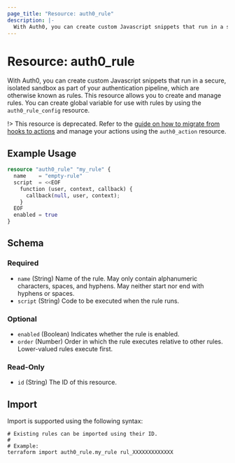 ```yaml
---
page_title: "Resource: auth0_rule"
description: |-
  With Auth0, you can create custom Javascript snippets that run in a secure, isolated sandbox as part of your authentication pipeline, which are otherwise known as rules. This resource allows you to create and manage rules. You can create global variable for use with rules by using the auth0_rule_config resource.
---
```


# Resource: auth0_rule

With Auth0, you can create custom Javascript snippets that run in a secure, isolated sandbox as part of your authentication pipeline, which are otherwise known as rules. This resource allows you to create and manage rules. You can create global variable for use with rules by using the `auth0_rule_config` resource.

!> This resource is deprecated. Refer to the [guide on how to migrate from hooks to actions](https://auth0.com/docs/customize/actions/migrate/migrate-from-hooks-to-actions)
and manage your actions using the `auth0_action` resource.

## Example Usage

```terraform
resource "auth0_rule" "my_rule" {
  name    = "empty-rule"
  script  = <<EOF
    function (user, context, callback) {
      callback(null, user, context);
    }
  EOF
  enabled = true
}
```

<!-- schema generated by tfplugindocs -->
## Schema

### Required

- `name` (String) Name of the rule. May only contain alphanumeric characters, spaces, and hyphens. May neither start nor end with hyphens or spaces.
- `script` (String) Code to be executed when the rule runs.

### Optional

- `enabled` (Boolean) Indicates whether the rule is enabled.
- `order` (Number) Order in which the rule executes relative to other rules. Lower-valued rules execute first.

### Read-Only

- `id` (String) The ID of this resource.

## Import

Import is supported using the following syntax:

```shell
# Existing rules can be imported using their ID.
#
# Example:
terraform import auth0_rule.my_rule rul_XXXXXXXXXXXXX
```
